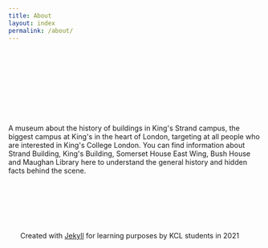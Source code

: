 ```yaml
---
title: About
layout: index
permalink: /about/
---
```


<br/><br/><br/><br/><br/><br/><br/><br/>
<p id="about">A museum about the history of buildings in King's Strand campus, the biggest campus at King's in the heart of London, targeting at all people who are interested in King's College London. You can find information about Strand Building, King's Building, Somerset House East Wing, Bush House and Maughan Library here to understand the general history and hidden facts behind the scene.</p>
<br/><br/><br/><br/><br/>

 <div class = "footer">
            <ul id= "footer_text">
                <p>Created with <a href = "https://jekyllrb.com/">Jekyll</a> for learning purposes by KCL students in 2021</p>
            </ul>
        </div>